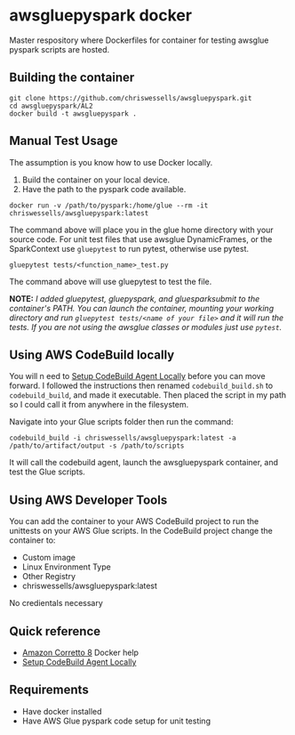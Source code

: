 # awsgluepyspark docker



Master respository where Dockerfiles for container for testing awsglue pyspark scripts are hosted.

## Building the container

```
git clone https://github.com/chriswessells/awsgluepyspark.git
cd awsgluepyspark/AL2
docker build -t awsgluepyspark .
```

## Manual Test Usage

The assumption is you know how to use Docker locally.

1. Build the container on your local device.
1. Have the path to the pyspark code available.

```
docker run -v /path/to/pyspark:/home/glue --rm -it chriswessells/awsgluepyspark:latest
```

The command above will place you in the glue home directory with your source code. For unit test files
that use awsglue DynamicFrames, or the SparkContext use `gluepytest` to run pytest, otherwise use
pytest.

```
gluepytest tests/<function_name>_test.py
```

The command above will use gluepytest to test the file.

**NOTE:**
*I added gluepytest, gluepyspark, and gluesparksubmit to the container's PATH. You can launch the
container, mounting your working directory and run `gluepytest tests/<name of your file>` and it will
run the tests. If you are not using the awsglue classes or modules just use `pytest`.*

## Using AWS CodeBuild locally

You will n eed to [Setup CodeBuild Agent Locally](https://docs.aws.amazon.com/codebuild/latest/userguide/use-codebuild-agent.html)
before you can move forward. I followed the instructions then renamed `codebuild_build.sh` to 
`codebuild_build`, and made it executable. Then placed the script in my path so I could call it from
anywhere in the filesystem.

Navigate into your Glue scripts folder then run the command:

```
codebuild_build -i chriswessells/awsgluepyspark:latest -a /path/to/artifact/output -s /path/to/scripts
```

It will call the codebuild agent, launch the awsgluepyspark container, and test the Glue scripts.

## Using AWS Developer Tools

You can add the container to your AWS CodeBuild project to run the unittests on your AWS Glue 
scripts. In the CodeBuild project change the container to:

* Custom image
* Linux Environment Type
* Other Registry
* chriswessells/awsgluepyspark:latest

No credientals necessary

## Quick reference

* [Amazon Corretto 8](https://hub.docker.com/_/amazoncorretto) Docker help
* [Setup CodeBuild Agent Locally](https://docs.aws.amazon.com/codebuild/latest/userguide/use-codebuild-agent.html)

## Requirements

* Have docker installed
* Have AWS Glue pyspark code setup for unit testing
